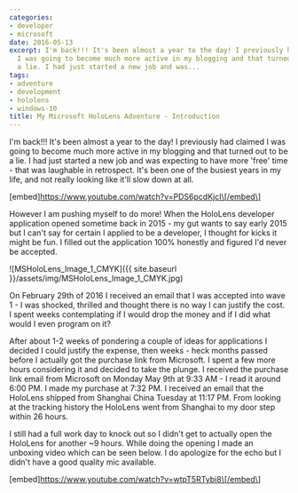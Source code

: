 ```yaml
---
categories:
- developer
- microsoft
date: 2016-05-13
excerpt: I'm back!!! It's been almost a year to the day! I previously had claimed
  I was going to become much more active in my blogging and that turned out to be
  a lie. I had just started a new job and was...
tags:
- adventure
- development
- hololens
- windows-10
title: My Microsoft HoloLens Adventure - Introduction
---
```


I'm back!!! It's been almost a year to the day! I previously had claimed I was going to become much more active in my blogging and that turned out to be a lie. I had just started a new job and was expecting to have more 'free' time - that was laughable in retrospect. It's been one of the busiest years in my life, and not really looking like it'll slow down at all.

\[embed\]https://www.youtube.com/watch?v=PDS6pcdKjcI\[/embed\]

However I am pushing myself to do more! When the HoloLens developer application opened sometime back in 2015 - my gut wants to say early 2015 but I can't say for certain I applied to be a developer, I thought for kicks it might be fun. I filled out the application 100% honestly and figured I'd never be accepted.

![MSHoloLens_Image_1_CMYK]({{ site.baseurl }}/assets/img/MSHoloLens_Image_1_CMYK.jpg)

On February 29th of 2016 I received an email that I was accepted into wave 1 - I was shocked, thrilled and thought there is no way I can justify the cost. I spent weeks contemplating if I would drop the money and if I did what would I even program on it?

After about 1-2 weeks of pondering a couple of ideas for applications I decided I could justify the expense, then weeks - heck months passed before I actually got the purchase link from Microsoft. I spent a few more hours considering it and decided to take the plunge. I received the purchase link email from Microsoft on Monday May 9th at 9:33 AM - I read it around 6:00 PM. I made my purchase at 7:32 PM. I received an email that the HoloLens shipped from Shanghai China Tuesday at 11:17 PM. From looking at the tracking history the HoloLens went from Shanghai to my door step within 26 hours.

I still had a full work day to knock out so I didn't get to actually open the HoloLens for another ~9 hours. While doing the opening I made an unboxing video which can be seen below. I do apologize for the echo but I didn't have a good quality mic available.

\[embed\]https://www.youtube.com/watch?v=wtpT5RTybi8\[/embed\]